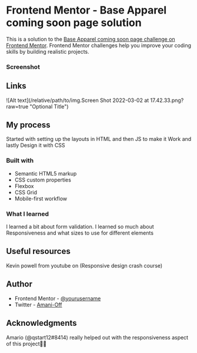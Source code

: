 # Frontend Mentor - Base Apparel coming soon page solution

This is a solution to the [Base Apparel coming soon page challenge on Frontend Mentor](https://www.frontendmentor.io/challenges/base-apparel-coming-soon-page-5d46b47f8db8a7063f9331a0). Frontend Mentor challenges help you improve your coding skills by building realistic projects. 



### Screenshot


## Links
![Alt text](/relative/path/to/img.Screen Shot 2022-03-02 at 17.42.33.png?raw=true "Optional Title")
## My process

  Started with setting up the layouts in HTML and then JS to make it Work and lastly Design it with CSS

### Built with

- Semantic HTML5 markup
- CSS custom properties
- Flexbox
- CSS Grid
- Mobile-first workflow


### What I learned

I learned a bit about form validation.
I learned so much about Responsiveness and what sizes to use for different elements

## Useful resources
  
  Kevin powell from youtube on (Responsive design crash course)

## Author

- Frontend Mentor - [@yourusername](https://www.frontendmentor.io/profile/yourusername)
- Twitter - [Amani-Off](https://www.twitter.com/Amani-Off)


## Acknowledgments

Amario (@qstart12#8414) really helped out with the responsiveness aspect of this project🤍🤍

